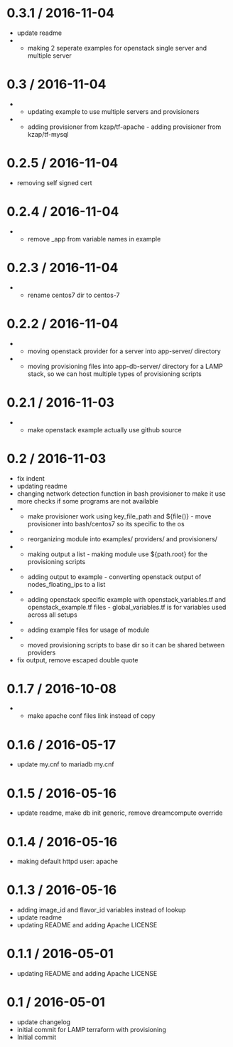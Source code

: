 
0.3.1 / 2016-11-04
==================

  * update readme
  * - making 2 seperate examples for openstack single server and multiple server

0.3 / 2016-11-04
================

  * - updating example to use multiple servers and provisioners
  * - adding provisioner from kzap/tf-apache - adding provisioner from kzap/tf-mysql

0.2.5 / 2016-11-04
==================

  * removing self signed cert

0.2.4 / 2016-11-04
==================

  * - remove _app from variable names in example

0.2.3 / 2016-11-04
==================

  * - rename centos7 dir to centos-7

0.2.2 / 2016-11-04
==================

  * - moving openstack provider for a server into app-server/ directory
  * - moving provisioning files into app-db-server/ directory for a LAMP stack, so we can host multiple types of provisioning scripts

0.2.1 / 2016-11-03
==================

  * - make openstack example actually use github source

0.2 / 2016-11-03
================

  * fix indent
  * updating readme
  * changing network detection function in bash provisioner to make it use more checks if some programs are not available
  * - make provisioner work using key_file_path and ${file()} - move provisioner into bash/centos7 so its specific to the os
  * - reorganizing module into examples/ providers/ and provisioners/
  * - making output a list - making module use ${path.root} for the provisioning scripts
  * - adding output to example - converting openstack output of nodes_floating_ips to a list
  * - adding openstack specific example with openstack_variables.tf and openstack_example.tf files - global_variables.tf is for variables used across all setups
  * - adding example files for usage of module
  * - moved provisioning scripts to base dir so it can be shared between providers
  * fix output, remove escaped double quote

0.1.7 / 2016-10-08
==================

  * - make apache conf files link instead of copy

0.1.6 / 2016-05-17
==================

  * update my.cnf to mariadb my.cnf

0.1.5 / 2016-05-16
==================

  * update readme, make db init generic, remove dreamcompute override

0.1.4 / 2016-05-16
==================

  * making default httpd user: apache

0.1.3 / 2016-05-16
==================

  * adding image_id and flavor_id variables instead of lookup
  * update readme
  * updating README and adding Apache LICENSE

0.1.1 / 2016-05-01
==================

  * updating README and adding Apache LICENSE

0.1 / 2016-05-01
================

  * update changelog
  * initial commit for LAMP terraform with provisioning
  * Initial commit

